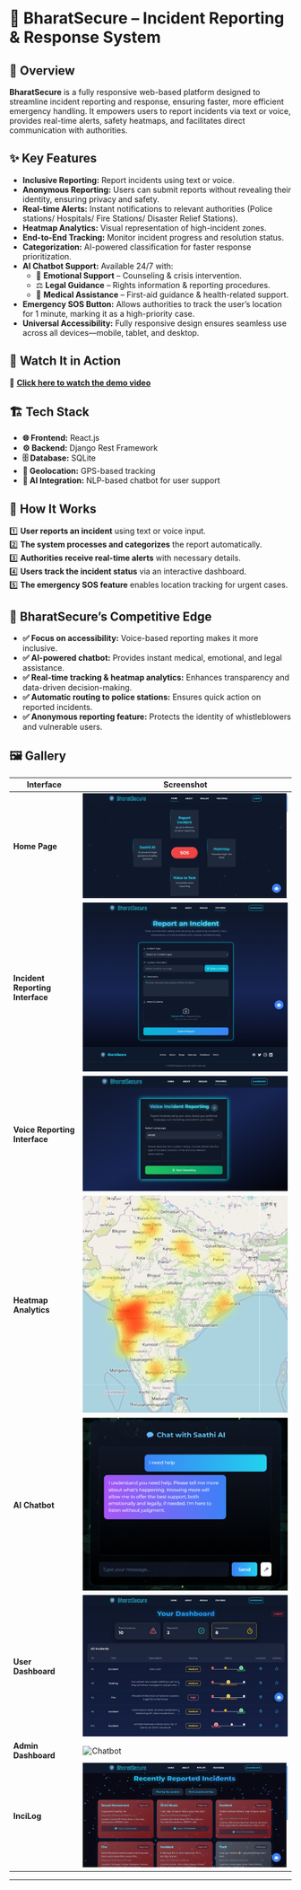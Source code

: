# 🚨 BharatSecure – Incident Reporting & Response System  

## 📌 Overview  

**BharatSecure** is a fully responsive web-based platform designed to streamline incident reporting and response, ensuring faster, more efficient emergency handling. It empowers users to report incidents via text or voice, provides real-time alerts, safety heatmaps, and facilitates direct communication with authorities.


## ✨ Key Features  

- **Inclusive Reporting:** Report incidents using text or voice.  
- **Anonymous Reporting:** Users can submit reports without revealing their identity, ensuring privacy and safety. 
- **Real-time Alerts:** Instant notifications to relevant authorities (Police stations/ Hospitals/ Fire Stations/ Disaster Relief Stations).  
- **Heatmap Analytics:** Visual representation of high-incident zones.  
- **End-to-End Tracking:** Monitor incident progress and resolution status.  
- **Categorization:** AI-powered classification for faster response prioritization.  
- **AI Chatbot Support:** Available 24/7 with:  
  - 🧠 **Emotional Support** – Counseling & crisis intervention.  
  - ⚖️ **Legal Guidance** – Rights information & reporting procedures.  
  - 🏥 **Medical Assistance** – First-aid guidance & health-related support.  
- **Emergency SOS Button:** Allows authorities to track the user’s location for 1 minute, marking it as a high-priority case.  
- **Universal Accessibility:** Fully responsive design ensures seamless use across all devices—mobile, tablet, and desktop. 

## 🎥 Watch It in Action  
🔗 [**Click here to watch the demo video**](https://youtu.be/nEu7oMMwZas) 

## 🏗️ Tech Stack  

- **🌐 Frontend:** React.js  
- **⚙️ Backend:** Django Rest Framework
- **🗄️ Database:** SQLite  
- **📍 Geolocation:** GPS-based tracking  
- **🤖 AI Integration:** NLP-based chatbot for user support  

## 🚀 How It Works  

1️⃣ **User reports an incident** using text or voice input.  
2️⃣ **The system processes and categorizes** the report automatically.  
3️⃣ **Authorities receive real-time alerts** with necessary details.  
4️⃣ **Users track the incident status** via an interactive dashboard.  
5️⃣ **The emergency SOS feature** enables location tracking for urgent cases.  

## 🎯 BharatSecure’s Competitive Edge  

- **✅ Focus on accessibility:** Voice-based reporting makes it more inclusive.  
- **✅ AI-powered chatbot:** Provides instant medical, emotional, and legal assistance.  
- **✅ Real-time tracking & heatmap analytics:** Enhances transparency and data-driven decision-making.  
- **✅ Automatic routing to police stations:** Ensures quick action on reported incidents.  
- **✅ Anonymous reporting feature:** Protects the identity of whistleblowers and vulnerable users.  

## 🖼️ Gallery  

| Interface | Screenshot |
|-----------|-----------|
| **Home Page** | ![Home Page](./public/home.png) |
| **Incident Reporting Interface** | ![Reporting Form](./public/reportform.png) |
| **Voice Reporting Interface** | ![Voice Report](./public/voiceReport.png) |
| **Heatmap Analytics** | ![Heatmap](./public/heatmap.png) |
| **AI Chatbot** | ![Chatbot](./public/Chatbot.png) |
| **User Dashboard** | ![User Dashboard](./public/UserDashboard.jpeg) |
| **Admin Dashboard** | ![Chatbot](./public/AdminDashboard.png) |
| **InciLog** | ![Chatbot](./public/InciLog.png) |

---
